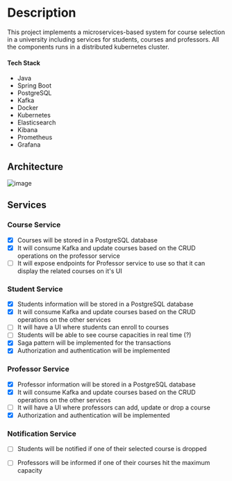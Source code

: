# Description
This project implements a microservices-based system for course selection in a university including services for students, courses and professors. All the components runs in a distributed kubernetes cluster.
#### Tech Stack
- Java
- Spring Boot
- PostgreSQL
- Kafka
- Docker
- Kubernetes
- Elasticsearch
- Kibana
- Prometheus
- Grafana

## Architecture

![image](https://github.com/barisayyildiz/course-selection-microservices/assets/37713845/b94788b6-7e19-4d1c-b3c9-bc3fb6848f83)

## Services

### Course Service
- [x] Courses will be stored in a PostgreSQL database
- [x] It will consume Kafka and update courses based on the CRUD operations on the professor service
- [ ] It will expose endpoints for Professor service to use so that it can display the related courses on it's UI

### Student Service
- [x] Students information will be stored in a PostgreSQL database
- [x] It will consume Kafka and update courses based on the CRUD operations on the other services
- [ ] It will have a UI where students can enroll to courses
- [ ] Students will be able to see course capacities in real time (?)
- [x] Saga pattern will be implemented for the transactions
- [x] Authorization and authentication will be implemented

### Professor Service
- [x] Professor information will be stored in a PostgreSQL database
- [x] It will consume Kafka and update courses based on the CRUD operations on the other services
- [ ] It will have a UI where professors can add, update or drop a course
- [x] Authorization and authentication will be implemented

### Notification Service
- [ ] Students will be notified if one of their selected course is dropped
- [ ] Professors will be informed if one of their courses hit the maximum capacity

